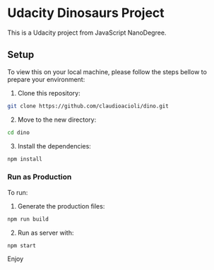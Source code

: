 # Udacity Dinosaurs Project

This is a Udacity project from JavaScript NanoDegree.

## Setup

To view this on your local machine, please follow the steps bellow to prepare your environment:

1. Clone this repository:
```bash
git clone https://github.com/claudioacioli/dino.git
```
2. Move to the new directory:
```bash
cd dino
```
3. Install the dependencies:
```bash
npm install
```

### Run as Production

To run:

1. Generate the production files:
```bash
npm run build
```
2. Run as server with:
```bash
npm start
```

Enjoy
